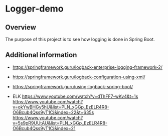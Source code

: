 # Logger-demo


## Overview
The purpose of this project is to see how logging is done in Spring Boot.

## Additional information
- https://springframework.guru/logback-enterprise-logging-framework-2/
- https://springframework.guru/logback-configuration-using-xml/
- https://springframework.guru/using-logback-spring-boot/

- ELK
  https://www.youtube.com/watch?v=dThFF7-wKv4&t=1s
  https://www.youtube.com/watch?v=okYwBHGy5hU&list=PLN_xGGp_EzELR4R8-O6Bcub4Qss9yT1Cj&index=22&t=635s
  https://www.youtube.com/watch?v=5s9pR9UUtAU&list=PLN_xGGp_EzELR4R8-O6Bcub4Qss9yT1Cj&index=21
